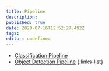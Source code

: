 ```yaml
---
title: Pipeline
description: 
published: true
date: 2020-07-16T12:52:27.492Z
tags: 
editor: undefined
---
```


- [Classification Pipeline](/api/classification-pipeline)
- [Object Detection Pipeline](/api/object-detection-pipeline)
{.links-list}